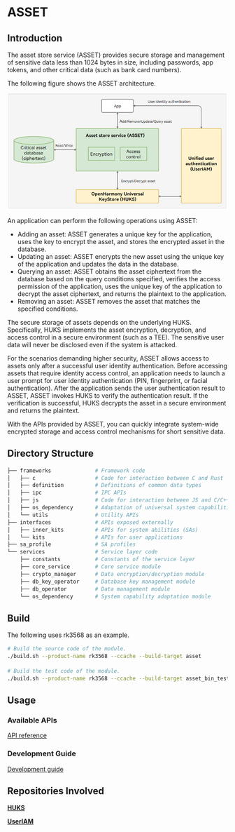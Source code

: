 # ASSET

## Introduction

The asset store service (ASSET) provides secure storage and management of sensitive data less than 1024 bytes in size, including passwords, app tokens, and other critical data (such as bank card numbers).

The following figure shows the ASSET architecture.

![ASSET Architecture](figures/asset-architecture-en.png)

An application can perform the following operations using ASSET:

- Adding an asset: ASSET generates a unique key for the application, uses the key to encrypt the asset, and stores the encrypted asset in the database.
- Updating an asset: ASSET encrypts the new asset using the unique key of the application and updates the data in the database.
- Querying an asset: ASSET obtains the asset ciphertext from the database based on the query conditions specified, verifies the access permission of the application, uses the unique key of the application to decrypt the asset ciphertext, and returns the plaintext to the application.
- Removing an asset: ASSET removes the asset that matches the specified conditions.

The secure storage of assets depends on the underlying HUKS. Specifically, HUKS implements the asset encryption, decryption, and access control in a secure environment (such as a TEE). The sensitive user data will never be disclosed even if the system is attacked.

For the scenarios demanding higher security, ASSET allows access to assets only after a successful user identity authentication. Before accessing assets that require identity access control, an application needs to launch a user prompt for user identity authentication (PIN, fingerprint, or facial authentication). After the application sends the user authentication result to ASSET, ASSET invokes HUKS to verify the authentication result. If the verification is successful, HUKS decrypts the asset in a secure environment and returns the plaintext.

With the APIs provided by ASSET, you can quickly integrate system-wide encrypted storage and access control mechanisms for short sensitive data.

## Directory Structure

```bash
├── frameworks              # Framework code
│   ├── c                   # Code for interaction between C and Rust
│   ├── definition          # Definitions of common data types
│   ├── ipc                 # IPC APIs
│   ├── js                  # Code for interaction between JS and C/C++
│   ├── os_dependency       # Adaptation of universal system capabilities
│   └── utils               # Utility APIs
├── interfaces              # APIs exposed externally
│   ├── inner_kits          # APIs for system abilities (SAs)
│   └── kits                # APIs for user applications
├── sa_profile              # SA profiles
└── services                # Service layer code
    ├── constants           # Constants of the service layer
    ├── core_service        # Core service module
    ├── crypto_manager      # Data encryption/decryption module
    ├── db_key_operator     # Database key management module
    ├── db_operator         # Data management module
    └── os_dependency       # System capability adaptation module
```

## Build

The following uses rk3568 as an example.

```bash
# Build the source code of the module.
./build.sh --product-name rk3568 --ccache --build-target asset

# Build the test code of the module.
./build.sh --product-name rk3568 --ccache --build-target asset_bin_test
```

## Usage
### Available APIs

[API reference](https://gitcode.com/openharmony/docs/blob/master/en/application-dev/reference/apis-asset-store-kit/Readme-EN.md)

### Development Guide

[Development guide](https://gitcode.com/openharmony/docs/blob/master/en/application-dev/security/AssetStoreKit/Readme-EN.md)

## Repositories Involved
**[HUKS](https://gitcode.com/openharmony/security_huks)**

**[UserIAM](https://gitcode.com/openharmony/useriam_user_auth_framework)**

